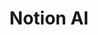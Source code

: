 ---
title: Notion AI
url: https://www.notion.so/product/ai
description: Notion 集成的 AI 写作助手，提升写作效率
category: AI工具
tags: [AI写作, 效率工具, 文档处理, Notion]
icon: ✍️
---